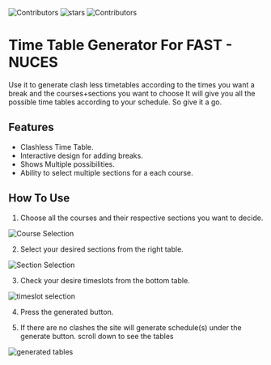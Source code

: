 ![Contributors](https://img.shields.io/github/contributors/Hamza5743/TimeTableGenerator.svg?style=flat-square) ![stars](https://img.shields.io/github/stars/Hamza5743/TimeTableGenerator.svg?style=flat-square) ![Contributors](https://img.shields.io/github/watchers/Hamza5743/TimeTableGenerator.svg?style=flat-square) 

# Time Table Generator For FAST - NUCES

Use it to generate clash less timetables according to the times you want a break and the courses+sections you want to choose It will give you all the possible time tables according to your schedule. So give it a go.

## Features
- Clashless Time Table.
- Interactive design for adding breaks.
- Shows Multiple possibilities.
- Ability to select multiple sections for a each course.

## How To Use

1. Choose all the courses and their respective sections you want to decide. 

![Course Selection](https://i.imgur.com/dLb3bn6.png)

2. Select your desired sections from the right table.

![Section Selection](https://i.imgur.com/S8GzxPb.png)

3. Check your desire timeslots from the bottom table.

![timeslot selection](https://i.imgur.com/yr5YRy8.png)

4. Press the generated button.

5. If there are no clashes the site will generate schedule(s) under the generate button. scroll down to see the tables

![generated tables](https://i.imgur.com/AcENv4K.png)
